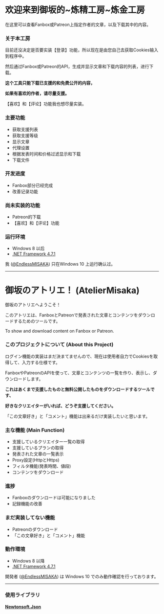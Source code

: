 # 欢迎来到御坂的~炼精工房~炼金工房

在这里可以查看Fanbox或Patreon上指定作者的文章，以及下载其中的内容。

### 关于本工房

目前还没决定是否要实装【登录】功能，所以现在是由您自己去获取Cookies输入到程序中。

然后通过Fanbox或Patreon的API，生成并显示文章和下载内容的列表，进行下载。

**这个工具只能下载已支援的和免费公开的内容，**

**如果有喜欢的作者，请尽量支援。**

【喜欢】和【评论】功能我也想尽量实装。

### 主要功能

* 获取支援列表
* 获取支援等级
* 显示文章
* 代理设置
* 根据发表时间和价格过滤显示和下载
* 下载文件

### 开发进度

* Fanbox部分已经完成
* 改善记录功能

### 尚未实装的功能

* Patreon的下载
* 【喜欢】和【评论】功能

### 运行环境

* Windows 8 以后
* [.NET Framework 4.7.1](https://www.microsoft.com/zh-CN/download/details.aspx?id=56116)

我 ([@EndlessMISAKA](https://twitter.com/EndlessMISAKA)) 只在Windows 10 上运行确认过。

----

# 御坂のアトリエ！ (AtelierMisaka)

御坂のアトリエへようこそ！

このアトリエは、FanboxとPatreonで発表された文章とコンテンツをダウンロードするためのツールです。

To show and download content on Fanbox or Patreon.


### このプロジェクトについて (About this Project)

ログイン機能の実装はまだ決まてませんので、現在は使用者自力でCookiesを取得して、入力する仕様です。

FanboxやPatreonのAPIを使って、文章とコンテンツの一覧を作り、表示し、ダウンロードします。

**これはあくまで支援したものと無料公開したものをダウンロードするツールです、**

**好きなクリエイターがいれば、どうぞ支援してください。**

「この文章好き」と「コメント」機能は出来るだけ実装したいと思います。

### 主な機能 (Main Function)

* 支援しているクリエイター一覧の取得
* 支援しているプランの取得
* 発表された文章の一覧表示
* Proxy設定(HttpとHttps)
* フィルタ機能(発表時間、値段)
* コンテンツをダウンロード

### 進捗

* Fanboxのダウンロードは可能になりました
* 記録機能の改善

### まだ実装してない機能

* Patreonのダウンロード
* 「この文章好き」と「コメント」機能

### 動作環境

* Windows 8 以降
* [.NET Framework 4.7.1](https://www.microsoft.com/ja-jp/download/details.aspx?id=56116)

開発者 ([@EndlessMISAKA](https://twitter.com/EndlessMISAKA)) は Windows 10 でのみ動作確認を行っております。

----

### 使用ライブラリ

#### [Newtonsoft.Json](https://github.com/JamesNK/Newtonsoft.Json)